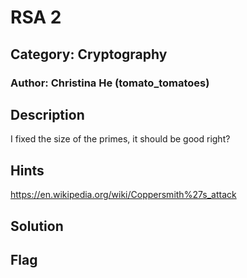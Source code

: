 # RSA 2
## Category: Cryptography
### Author: Christina He (tomato_tomatoes)

## Description
I fixed the size of the primes, it should be good right?

## Hints
https://en.wikipedia.org/wiki/Coppersmith%27s_attack

## Solution

## Flag
